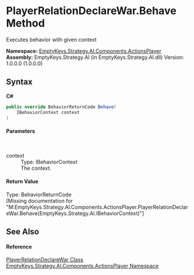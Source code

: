 # PlayerRelationDeclareWar.Behave Method 
 

Executes behavior with given context

**Namespace:**&nbsp;<a href="N_EmptyKeys_Strategy_AI_Components_ActionsPlayer">EmptyKeys.Strategy.AI.Components.ActionsPlayer</a><br />**Assembly:**&nbsp;EmptyKeys.Strategy.AI (in EmptyKeys.Strategy.AI.dll) Version: 1.0.0.0 (1.0.0.0)

## Syntax

**C#**<br />
``` C#
public override BehaviorReturnCode Behave(
	IBehaviorContext context
)
```


#### Parameters
&nbsp;<dl><dt>context</dt><dd>Type: IBehaviorContext<br />The context.</dd></dl>

#### Return Value
Type: BehaviorReturnCode<br />\[Missing <returns> documentation for "M:EmptyKeys.Strategy.AI.Components.ActionsPlayer.PlayerRelationDeclareWar.Behave(EmptyKeys.Strategy.AI.IBehaviorContext)"\]

## See Also


#### Reference
<a href="T_EmptyKeys_Strategy_AI_Components_ActionsPlayer_PlayerRelationDeclareWar">PlayerRelationDeclareWar Class</a><br /><a href="N_EmptyKeys_Strategy_AI_Components_ActionsPlayer">EmptyKeys.Strategy.AI.Components.ActionsPlayer Namespace</a><br />